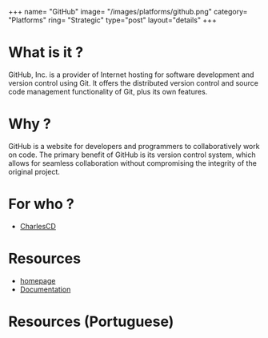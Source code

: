 +++
name= "GitHub"
image= "/images/platforms/github.png"
category= "Platforms"
ring= "Strategic"
type="post"
layout="details"
+++

# What is it ?

GitHub, Inc. is a provider of Internet hosting for software development and version control using Git. It offers the distributed version control and source code management functionality of Git, plus its own features.

# Why ?

GitHub is a website for developers and programmers to collaboratively work on code. The primary benefit of GitHub is its version control system, which allows for seamless collaboration without compromising the integrity of the original project.


# For who ?
* [CharlesCD](https://charlescd.io/)

# Resources
* [homepage](https://github.com/)
* [Documentation](https://docs.github.com/en)


# Resources (Portuguese)
